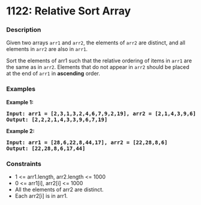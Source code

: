 # 1122: Relative Sort Array

### Description
Given two arrays <code>arr1</code> and <code>arr2</code>, the elements of <code>arr2</code> are distinct, and all elements in <code>arr2</code> are also in <code>arr1</code>.

Sort the elements of arr1 such that the relative ordering of items in <code>arr1</code> are the same as in <code>arr2</code>. Elements that do not appear in <code>arr2</code> should be placed at the end of <code>arr1</code> in <b>ascending</b> order.

### Examples

<p><strong>Example 1:</strong></p>

<pre><strong>Input: arr1 = [2,3,1,3,2,4,6,7,9,2,19], arr2 = [2,1,4,3,9,6]</strong>
<strong>Output: [2,2,2,1,4,3,3,9,6,7,19]</strong>
</pre>

<p><strong>Example 2:</strong></p>

<pre><strong>Input: arr1 = [28,6,22,8,44,17], arr2 = [22,28,8,6]</strong>
<strong>Output: [22,28,8,6,17,44]</strong>
</pre>

### Constraints
<ul>
	<li>1 <= arr1.length, arr2.length <= 1000</li>
	<li>0 <= arr1[i], arr2[i] <= 1000</li>
    <li>All the elements of arr2 are distinct.</li>
	<li>Each arr2[i] is in arr1.</li>
</ul>